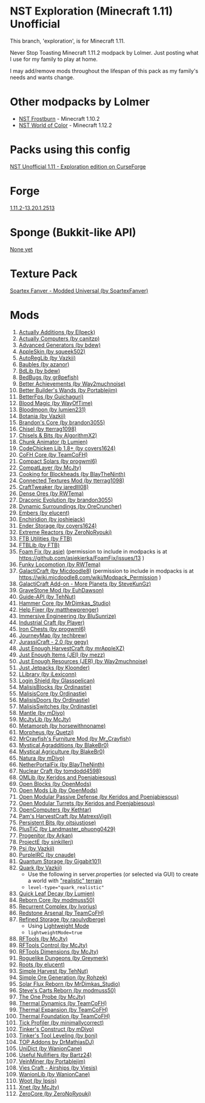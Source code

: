 NST Exploration (Minecraft 1.11) Unofficial
============================

This branch, 'exploration', is for Minecraft 1.11.

Never Stop Toasting Minecraft 1.11.2 modpack by Lolmer. Just posting what I use for my family to play at home.

I may add/remove mods throughout the lifespan of this pack as my family's needs and wants change.

# Other modpacks by Lolmer
* [NST Frostburn](https://minecraft.curseforge.com/projects/nst-unofficial-frostburn) - Minecraft 1.10.2
* [NST World of Color](https://minecraft.curseforge.com/projects/nst-world-of-color) - Minecraft 1.12.2

# Packs using this config

[NST Unofficial 1.11 - Exploration edition on CurseForge](https://minecraft.curseforge.com/projects/nst-unofficial-exploration)



# Forge

[1.11.2-13.20.1.2513](http://files.minecraftforge.net/maven/net/minecraftforge/forge/index_1.11.2.html)

# Sponge (Bukkit-like API)

[None yet](http://files.minecraftforge.net/maven/org/spongepowered/spongeforge/)

# Texture Pack

[Soartex Fanver - Modded Universal (by SoartexFanver)](https://soartex.net/downloads/modpacks/)

# Mods

1. [Actually Additions (by Ellpeck)](https://minecraft.curseforge.com/projects/actually-additions)
1. [Actually Computers (by canitzp)](https://minecraft.curseforge.com/projects/actuallycomputers)
1. [Advanced Generators (by bdew)](https://minecraft.curseforge.com/mc-mods/223622)
1. [AppleSkin (by squeek502)](https://minecraft.curseforge.com/mc-mods/248787)
1. [AutoRegLib (by Vazkii)](https://minecraft.curseforge.com/mc-mods/250363)
1. [Baubles (by azanor)](https://minecraft.curseforge.com/mc-mods/227083)
1. [BdLib (by bdew)](https://minecraft.curseforge.com/mc-mods/70496)
1. [BedBugs (by gr8pefish)](https://minecraft.curseforge.com/projects/bed-bugs)
1. [Better Achievements (by Way2muchnoise)](https://minecraft.curseforge.com/mc-mods/235716)
1. [Better Builder's Wands (by Portablejim)](https://minecraft.curseforge.com/mc-mods/238403)
1. [BetterFps (by Guichaguri)](https://minecraft.curseforge.com/mc-mods/229876)
1. [Blood Magic (by WayOfTime)](https://mods.curse.com/mc-mods/minecraft/224791-blood-magic)
1. [Bloodmoon (by lumien231)](https://minecraft.curseforge.com/mc-mods/226321)
1. [Botania (by Vazkii)](https://minecraft.curseforge.com/mc-mods/225643)
1. [Brandon's Core (by brandon3055)](https://minecraft.curseforge.com/projects/brandons-core)
1. [Chisel (by tterrag1098)](https://minecraft.curseforge.com/projects/chisel)
1. [Chisels & Bits (by AlgorithmX2)](https://minecraft.curseforge.com/projects/chisels-bits)
1. [Chunk Animator (b Lumien)](https://minecraft.curseforge.com/projects/chunk-animator)
1. [CodeChicken Lib 1.8+ (by covers1624)](https://mods.curse.com/mc-mods/minecraft/242818-codechicken-lib-1-8)
1. [CoFH Core (by TeamCoFH)](https://minecraft.curseforge.com/projects/cofhcore)
1. [Compact Solars (by progwml6)](https://minecraft.curseforge.com/projects/compact-solars)
1. [CompatLayer (by McJty)](https://minecraft.curseforge.com/projects/compatlayer)
1. [Cooking for Blockheads (by BlayTheNinth)](https://minecraft.curseforge.com/projects/cooking-for-blockheads)
1. [Connected Textures Mod (by tterrag1098)](https://minecraft.curseforge.com/projects/ctm)
1. [CraftTweaker (by jaredlll08)](https://minecraft.curseforge.com/mc-mods/239197)
1. [Dense Ores (by RWTema)](https://minecraft.curseforge.com/projects/dense-ores)
1. [Draconic Evolution (by brandon3055)](https://minecraft.curseforge.com/projects/draconic-evolution)
1. [Dynamic Surroundings (by OreCruncher)](https://minecraft.curseforge.com/projects/dynamic-surroundings)
1. [Embers (by elucent)](https://minecraft.curseforge.com/projects/embers)
1. [Enchiridion (by joshiejack)](https://minecraft.curseforge.com/mc-mods/76612)
1. [Ender Storage (by covers1624)](https://minecraft.curseforge.com/projects/ender-storage-1-8)
1. [Extreme Reactors (by ZeroNoRyouki)](https://minecraft.curseforge.com/projects/extreme-reactors)
1. [FTB Utilities (by FTB)](https://minecraft.curseforge.com/mc-mods/237102)
1. [FTBLib (by FTB)](https://minecraft.curseforge.com/mc-mods/237167)
1. [Foam Fix (by asie)](https://asie.pl/Projects/Minecraft/Mods/FoamFix) (permission to include in modpacks is at https://github.com/asiekierka/FoamFix/issues/13 )
1. [Funky Locomotion (by RWTema)](https://minecraft.curseforge.com/projects/funky-locomotion)
1. [GalactiCraft (by Micdoodle8)](https://wiki.micdoodle8.com/wiki/Galacticraft) (permission to include in modpacks is at https://wiki.micdoodle8.com/wiki/Modpack_Permission )
1. [GalactiCraft Add-on - More Planets (by SteveKunGz)](https://minecraft.curseforge.com/projects/galacticraft-add-on-more-planets)
1. [GraveStone Mod (by EuhDawson)](https://minecraft.curseforge.com/mc-mods/238551)
1. [Guide-API (by TehNut)](https://minecraft.curseforge.com/mc-mods/228832)
1. [Hammer Core (by MrDimkas_Studio)](https://minecraft.curseforge.com/projects/hammer-core)
1. [Help Fixer (by matthewprenger)](https://minecraft.curseforge.com/projects/helpfixer)
1. [Immersive Engineering (by BluSunrize)](https://minecraft.curseforge.com/projects/immersive-engineering)
1. [Industrial Craft (by Player)](https://minecraft.curseforge.com/projects/industrial-craft)
1. [Iron Chests (by progwml6)](https://minecraft.curseforge.com/mc-mods/228756)
1. [JourneyMap (by techbrew)](https://minecraft.curseforge.com/mc-mods/32274)
1. [JurassiCraft - 2.0 (by gegy)](https://minecraft.curseforge.com/mc-mods/226719)
1. [Just Enough HarvestCraft (by mrAppleXZ)](https://minecraft.curseforge.com/projects/just-enough-harvestcraft)
1. [Just Enough Items (JEI) (by mezz)](https://minecraft.curseforge.com/mc-mods/238222)
1. [Just Enough Resources (JER) (by Way2muchnoise)](https://minecraft.curseforge.com/mc-mods/240630)
1. [Just Jetpacks (by Kloonder)](https://minecraft.curseforge.com/projects/just-jetpacks)
1. [LLibrary (by iLexiconn)](https://minecraft.curseforge.com/mc-mods/243298)
1. [Login Shield (by Glasspelican)](https://minecraft.curseforge.com/mc-mods/233255)
1. [MalisisBlocks (by Ordinastie)](https://minecraft.curseforge.com/projects/malisisblocks)
1. [MalisisCore (by Ordinastie)](https://minecraft.curseforge.com/projects/malisiscore)
1. [MalisisDoors (by Ordinastie)](https://minecraft.curseforge.com/projects/malisisdoors)
1. [MalisisSwitches (by Ordinastie)](https://minecraft.curseforge.com/projects/malisisswitches)
1. [Mantle (by mDiyo)](https://minecraft.curseforge.com/projects/mantle)
1. [McJtyLib (by McJty)](https://minecraft.curseforge.com/mc-mods/233105)
1. [Metamorph (by horsewithnoname)](https://minecraft.curseforge.com/projects/metamorph)
1. [Morpheus (by Quetzi)](https://minecraft.curseforge.com/mc-mods/69118)
1. [MrCrayfish's Furniture Mod (by Mr_Crayfish)](https://minecraft.curseforge.com/projects/mrcrayfish-furniture-mod)
1. [Mystical Agradditions (by BlakeBr0)](https://minecraft.curseforge.com/projects/mystical-agradditions)
1. [Mystical Agriculture (by BlakeBr0)](https://minecraft.curseforge.com/mc-mods/246640)
1. [Natura (by mDiyo)](https://minecraft.curseforge.com/projects/natura)
1. [NetherPortalFix (by BlayTheNinth)](https://minecraft.curseforge.com/mc-mods/241160)
1. [Nuclear Craft (by tomdodd4598)](https://minecraft.curseforge.com/projects/nuclearcraft-mod)
1. [OMLib (by Keridos and Poenjabiesous)](https://minecraft.curseforge.com/projects/omlib)
1. [Open Blocks (by OpenMods)](https://minecraft.curseforge.com/projects/openblocks)
1. [Open Mods Lib (by OpenMods)](https://minecraft.curseforge.com/projects/openmodslib)
1. [Open Modular Passive Defense (by Keridos and Poenjabiesous)](https://minecraft.curseforge.com/projects/open-modular-passive-defense)
1. [Open Modular Turrets (by Keridos and Poenjabiesous)](https://minecraft.curseforge.com/projects/openmodularturrets)
1. [OpenComputers (by Kethtar)](https://minecraft.curseforge.com/mc-mods/223008)
1. [Pam's HarvestCraft (by MatrexsVigil)](https://minecraft.curseforge.com/projects/pams-harvestcraft)
1. [Persistent Bits (by oitsjustjose)](https://minecraft.curseforge.com/projects/persistent-bits)
1. [PlusTiC (by Landmaster_phuong0429)](https://minecraft.curseforge.com/projects/plustic)
1. [Progenitor (by Arkan)](https://minecraft.curseforge.com/projects/progenitor)
1. [ProjectE (by sinkillerj)](https://minecraft.curseforge.com/projects/projecte)
1. [Psi (by Vazkii)](https://minecraft.curseforge.com/mc-mods/241665)
1. [PurpleIRC (by cnaude)](https://minecraft.curseforge.com/projects/purpleirc)
1. [Quantum Storage (by Gigabit101)](https://minecraft.curseforge.com/projects/quantumstorage)
1. [Quark (by Vazkii)](https://minecraft.curseforge.com/mc-mods/243121)
   * Use the following in server.properties (or selected via GUI) to create a world with ["realistic" terrain](https://twitter.com/Vazkii/status/744293874336735234)
   * ```level-type="quark_realistic"```
1. [Quick Leaf Decay (by Lumien)](https://minecraft.curseforge.com/projects/quick-leaf-decay)
1. [Reborn Core (by modmuss50)](https://minecraft.curseforge.com/projects/reborncore)
1. [Recurrent Complex (by Ivorius)](https://minecraft.curseforge.com/projects/recurrent-complex)
1. [Redstone Arsenal (by TeamCoFH)](https://minecraft.curseforge.com/projects/redstone-arsenal)
1. [Refined Storage (by raoulvdberge)](https://minecraft.curseforge.com/mc-mods/243076)
   * Using [Lightweight Mode](http://minecraft-recurrent-complex.wikia.com/wiki/Using_Recurrent_Complex_as_a_Utility#Lightweight_Mode)
   * ```lightweightMode=true```
1. [RFTools (by McJty)](https://minecraft.curseforge.com/mc-mods/224641)
1. [RFTools Control (by McJty)](https://minecraft.curseforge.com/projects/rftools-control)
1. [RFTools Dimensions (by McJty)](https://minecraft.curseforge.com/mc-mods/240950)
1. [Roguelike Dungeons (by Greymerk)](https://minecraft.curseforge.com/mc-mods/221585)
1. [Roots (by elucent)](https://minecraft.curseforge.com/projects/roots)
1. [Simple Harvest (by TehNut)](https://minecraft.curseforge.com/projects/simpleharvest)
1. [Simple Ore Generation (by Rohzek)](https://minecraft.curseforge.com/projects/simple-ore-generation)
1. [Solar Flux Reborn (by MrDimkas_Studio)](https://minecraft.curseforge.com/projects/solar-flux-reborn)
1. [Steve's Carts Reborn (by modmuss50)](https://minecraft.curseforge.com/projects/steves-carts-reborn)
1. [The One Probe (by McJty)](https://minecraft.curseforge.com/projects/the-one-probe)
1. [Thermal Dynamics (by TeamCoFH)](https://minecraft.curseforge.com/projects/thermal-dynamics)
1. [Thermal Expansion (by TeamCoFH)](https://minecraft.curseforge.com/projects/thermalexpansion)
1. [Thermal Foundation (by TeamCoFH)](https://minecraft.curseforge.com/projects/thermal-foundation)
1. [Tick Profiler (by minimallycorrect)](https://minecraft.curseforge.com/projects/tickprofiler)
1. [Tinker's Construct (by mDiyo)](https://minecraft.curseforge.com/projects/tinkers-construct)
1. [Tinker's Tool Leveling (by boni)](https://minecraft.curseforge.com/projects/tinkers-tool-leveling)
1. [TOP Addons by DrMathiasDJ)](https://minecraft.curseforge.com/projects/top-addons)
1. [UniDict (by WanionCane)](https://minecraft.curseforge.com/projects/unidict)
1. [Useful Nullifiers (by Bartz24)](https://minecraft.curseforge.com/projects/useful-nullifiers)
1. [VeinMiner (by Portablejim)](https://minecraft.curseforge.com/mc-mods/67133)
1. [Vies Craft - Airships (by Viesis)](https://minecraft.curseforge.com/projects/viescraft-airships)
1. [WanionLib (by WanionCane)](https://minecraft.curseforge.com/projects/wanionlib)
1. [Woot (by Ipsis)](https://minecraft.curseforge.com/projects/woot)
1. [Xnet (by McJty)](https://minecraft.curseforge.com/projects/xnet)
1. [ZeroCore (by ZeroNoRyouki)](https://minecraft.curseforge.com/projects/zerocore)
